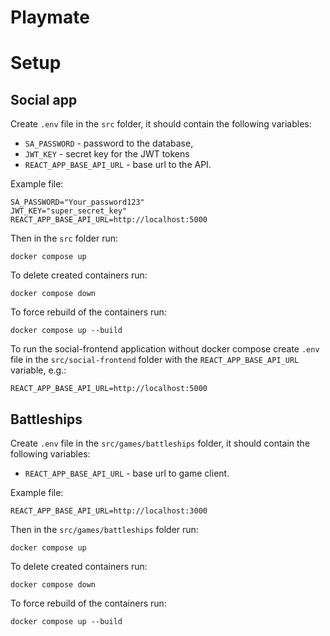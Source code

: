 # Playmate

# Setup

## Social app

Create `.env` file in the `src` folder, it should contain the following variables:

- `SA_PASSWORD` - password to the database,
- `JWT_KEY` - secret key for the JWT tokens
- `REACT_APP_BASE_API_URL` - base url to the API.

Example file:

```
SA_PASSWORD="Your_password123"
JWT_KEY="super_secret_key"
REACT_APP_BASE_API_URL=http://localhost:5000
```

Then in the `src` folder run:

```
docker compose up
```

To delete created containers run:

```
docker compose down
```

To force rebuild of the containers run:

```
docker compose up --build
```

To run the social-frontend application without docker compose create `.env` file in the `src/social-frontend` folder with the `REACT_APP_BASE_API_URL` variable, e.g.:

```
REACT_APP_BASE_API_URL=http://localhost:5000
```

## Battleships

Create `.env` file in the `src/games/battleships` folder, it should contain the following variables:

- `REACT_APP_BASE_API_URL` - base url to game client.

Example file:

```
REACT_APP_BASE_API_URL=http://localhost:3000
```

Then in the `src/games/battleships` folder run:

```
docker compose up
```

To delete created containers run:

```
docker compose down
```

To force rebuild of the containers run:

```
docker compose up --build
```
